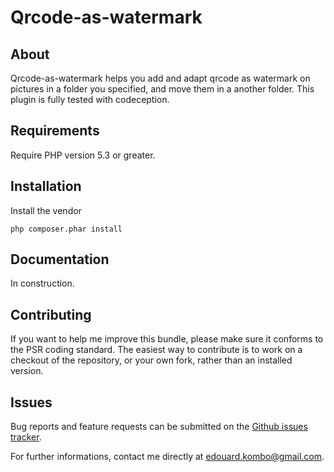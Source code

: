 Qrcode-as-watermark
===================

About
-----

Qrcode-as-watermark helps you add and adapt qrcode as watermark on pictures in a folder you specified, and move them in a another folder.
This plugin is fully tested with codeception.


Requirements
------------

Require PHP version 5.3 or greater.


Installation
------------

Install the vendor

    php composer.phar install


Documentation
-------------

In construction.


Contributing
-------------

If you want to help me improve this bundle, please make sure it conforms to the PSR coding standard. The easiest way to contribute is to work on a checkout of the repository, or your own fork, rather than an installed version.

Issues
------

Bug reports and feature requests can be submitted on the [Github issues tracker](https://github.com/edouardkombo/qrcode-as-watermark/issues).

For further informations, contact me directly at edouard.kombo@gmail.com.

